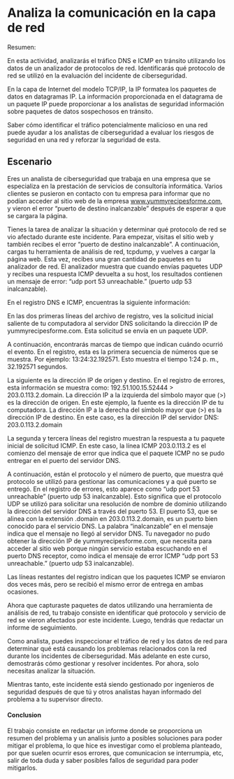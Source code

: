 # Analiza la comunicación en la capa de red

Resumen:

En esta actividad, analizarás el tráfico DNS e ICMP en tránsito utilizando los datos de un analizador de protocolos de red. Identificarás qué protocolo de red se utilizó en la evaluación del incidente de ciberseguridad. 

En la capa de Internet del modelo TCP/IP, la IP formatea los paquetes de datos en datagramas IP. La información proporcionada en el datagrama de un paquete IP puede proporcionar a los analistas de seguridad información sobre paquetes de datos sospechosos en tránsito.

Saber cómo identificar el tráfico potencialmente malicioso en una red puede ayudar a los analistas de ciberseguridad a evaluar los riesgos de seguridad en una red y reforzar la seguridad de esta. 

## Escenario

Eres un analista de ciberseguridad que trabaja en una empresa que se especializa en la prestación de servicios de consultoría informática. Varios clientes se pusieron en contacto con tu empresa para informar que no podían acceder al sitio web de la empresa www.yummyrecipesforme.com, y vieron el error “puerto de destino inalcanzable” después de esperar a que se cargara la página. 

Tienes la tarea de analizar la situación y determinar qué protocolo de red se vio afectado durante este incidente. Para empezar, visitas el sitio web y también recibes el error “puerto de destino inalcanzable”. A continuación, cargas tu herramienta de análisis de red, tcpdump, y vuelves a cargar la página web. Esta vez, recibes una gran cantidad de paquetes en tu analizador de red. El analizador muestra que cuando envías paquetes UDP y recibes una respuesta ICMP devuelta a su host, los resultados contienen un mensaje de error: “udp port 53 unreachable.” (puerto udp 53 inalcanzable). 

En el registro DNS e ICMP, encuentras la siguiente información:

En las dos primeras líneas del archivo de registro, ves la solicitud inicial saliente de tu computadora al servidor DNS solicitando la dirección IP de yummyrecipesforme.com. Esta solicitud se envía en un paquete UDP.

A continuación, encontrarás marcas de tiempo que indican cuándo ocurrió el evento. En el registro, esta es la primera secuencia de números que se muestra. Por ejemplo: 13:24:32.192571. Esto muestra el tiempo 1:24 p. m., 32.192571 segundos.

La siguiente es la dirección IP de origen y destino. En el registro de errores, esta información se muestra como: 192.51.100.15.52444 > 203.0.113.2.domain. La dirección IP a la izquierda del símbolo mayor que (>) es la dirección de origen. En este ejemplo, la fuente es la dirección IP de tu computadora. La dirección IP a la derecha del símbolo mayor que (>) es la dirección IP de destino. En este caso, es la dirección IP del servidor DNS: 203.0.113.2.domain

La segunda y tercera líneas del registro muestran la respuesta a tu paquete inicial de solicitud ICMP. En este caso, la línea ICMP 203.0.113.2 es el comienzo del mensaje de error que indica que el paquete ICMP no se pudo entregar en el puerto del servidor DNS.

A continuación, están el protocolo y el número de puerto, que muestra qué protocolo se utilizó para gestionar las comunicaciones y a qué puerto se entregó. En el registro de errores, esto aparece como “udp port 53 unreachable” (puerto udp 53 inalcanzable). Esto significa que el protocolo UDP se utilizó para solicitar una resolución de nombre de dominio utilizando la dirección del servidor DNS a través del puerto 53. El puerto 53, que se alinea con la extensión .domain en 203.0.113.2.domain, es un puerto bien conocido para el servicio DNS. La palabra “inalcanzable” en el mensaje indica que el mensaje no llegó al servidor DNS. Tu navegador no pudo obtener la dirección IP de yummyrecipesforme.com, que necesita para acceder al sitio web porque ningún servicio estaba escuchando en el puerto DNS receptor, como indica el mensaje de error ICMP “udp port 53 unreachable.” (puerto udp 53 inalcanzable).

Las líneas restantes del registro indican que los paquetes ICMP se enviaron dos veces más, pero se recibió el mismo error de entrega en ambas ocasiones. 

Ahora que capturaste paquetes de datos utilizando una herramienta de análisis de red, tu trabajo consiste en identificar qué protocolo y servicio de red se vieron afectados por este incidente. Luego, tendrás que redactar un informe de seguimiento. 

Como analista, puedes inspeccionar el tráfico de red y los datos de red para determinar qué está causando los problemas relacionados con la red durante los incidentes de ciberseguridad. Más adelante en este curso, demostrarás cómo gestionar y resolver incidentes. Por ahora, solo necesitas analizar la situación. 

Mientras tanto, este incidente está siendo gestionado por ingenieros de seguridad después de que tú y otros analistas hayan informado del problema a tu supervisor directo. 

#### Conclusion

El trabajo consiste en redactar un informe donde se proporciona un resumen del problema y un analisis junto a posibles soluciones para poder mitigar el problema, lo que hice es investigar como el problema planteado, por que suelen ocurrir esos errores, que comunicacion se interrumpia, etc, salir de toda duda y saber posibles fallos de seguridad para poder mitigarlos.